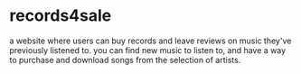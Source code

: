 # records4sale
a website where users can buy records and leave reviews on music they've previously listened to.
you can find new music to listen to, and have a way to purchase and download songs from the selection of artists.
